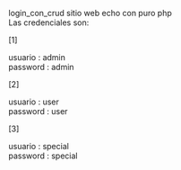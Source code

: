 <p> login_con_crud sitio web echo con puro php<br>Las credenciales son:</p>
<span>[1]</span></br>
<p>usuario : admin</br>
password : admin</p>
<span>[2]</span>
<p>usuario : user</br>
password : user</p>
<span>[3]</span>
<p>usuario : special</br>
password : special</p>
